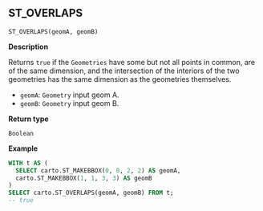 ## ST_OVERLAPS

```sql:signature
ST_OVERLAPS(geomA, geomB)
```

**Description**

Returns `true` if the `Geometries` have some but not all points in common, are of the same dimension, and the intersection of the interiors of the two geometries has the same dimension as the geometries themselves.

* `geomA`: `Geometry` input geom A.
* `geomB`: `Geometry` input geom B.

**Return type**

`Boolean`

**Example**

```sql
WITH t AS (
  SELECT carto.ST_MAKEBBOX(0, 0, 2, 2) AS geomA,
  carto.ST_MAKEBBOX(1, 1, 3, 3) AS geomB
)
SELECT carto.ST_OVERLAPS(geomA, geomB) FROM t;
-- true
```
